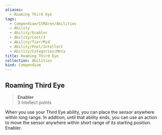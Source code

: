 ```yaml
---
aliases:
  - Roaming Third Eye
tags:
  - Compendium/CSRD/en/Abilities
  - Ability
  - Ability/Enabler
  - Ability/Cost/3
  - Ability/Tier/Mid
  - Ability/Pool/Intellect
  - Ability/Categories/Meta
title: Roaming Third Eye
collection: Abilities
kind: Compendium
---
```

## Roaming Third Eye  
>**Enabler**  
>3 Intellect points
  
When you use your Third Eye ability, you can place the sensor anywhere within long range. In addition, until that ability ends, you can use an action to move the sensor anywhere within short range of its starting position. Enabler.